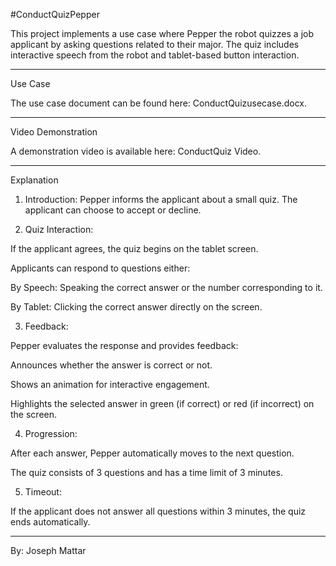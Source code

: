 #ConductQuizPepper

This project implements a use case where Pepper the robot quizzes a job applicant by asking questions related to their major. The quiz includes interactive speech from the robot and tablet-based button interaction.


---

Use Case

The use case document can be found here: ConductQuizusecase.docx.


---

Video Demonstration

A demonstration video is available here: ConductQuiz Video.


---

Explanation

1. Introduction:
Pepper informs the applicant about a small quiz. The applicant can choose to accept or decline.


2. Quiz Interaction:

If the applicant agrees, the quiz begins on the tablet screen.

Applicants can respond to questions either:

By Speech: Speaking the correct answer or the number corresponding to it.

By Tablet: Clicking the correct answer directly on the screen.




3. Feedback:

Pepper evaluates the response and provides feedback:

Announces whether the answer is correct or not.

Shows an animation for interactive engagement.

Highlights the selected answer in green (if correct) or red (if incorrect) on the screen.




4. Progression:

After each answer, Pepper automatically moves to the next question.

The quiz consists of 3 questions and has a time limit of 3 minutes.



5. Timeout:

If the applicant does not answer all questions within 3 minutes, the quiz ends automatically.





---

By: Joseph Mattar

